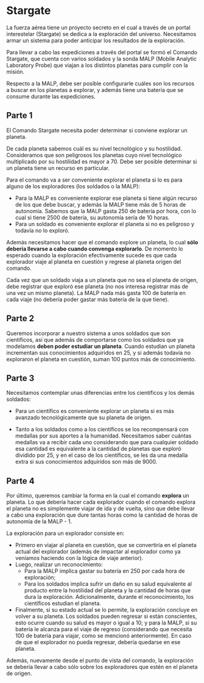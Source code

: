 # Stargate

La fuerza aérea tiene un proyecto secreto en el cual a través de un portal interestelar (Stargate) se dedica a la exploración del universo. Necesitamos armar un sistema para poder anticipar los resultados de la exploración.

Para llevar a cabo las expediciones a través del portal se formó el Comando Stargate, que cuenta con varios soldados y la sonda MALP (Mobile Analytic Laboratory Probe) que viajan a los distintos planetas para cumplir con la misión.

Respecto a la MALP, debe ser posible configurarle cuáles son los recursos a buscar en los planetas a explorar, y además tiene una batería que se consume durante las expediciones.

## Parte 1

El Comando Stargate necesita poder determinar si conviene explorar un planeta.

De cada planeta sabemos cuál es su nivel tecnológico y su hostilidad. Consideramos que son peligrosos los planetas cuyo nivel tecnológico multiplicado por su hostilidad es mayor a 70. Debe ser posible determinar si un planeta tiene un recurso en particular.

Para el comando va a ser conveniente explorar el planeta si lo es para alguno de los exploradores (los soldados o la MALP):

  - Para la MALP es conveniente explorar ese planeta si tiene algún recurso de los que debe buscar, y además la MALP tiene más de 5 horas de autonomía. Sabemos que la MALP gasta 250 de batería por hora, con lo cual si tiene 2500 de batería, su autonomía sería de 10 horas.
  - Para un soldado es conveniente explorar el planeta si no es peligroso y todavía no lo exploró.

Además necesitamos hacer que el comando explore un planeta, lo cual **sólo debería llevarse a cabo cuando convenga explorarlo**. De momento lo esperado cuando la exploración efectivamente sucede es que cada explorador viaje al planeta en cuestión y regrese al planeta origen del comando.

Cada vez que un soldado viaja a un planeta que no sea el planeta de origen, debe registrar que exploró ese planeta (no nos interesa registrar más de una vez un mismo planeta). La MALP nada más gasta 100 de batería en cada viaje (no debería poder gastar más batería de la que tiene).

## Parte 2

Queremos incorporar a nuestro sistema a unos soldados que son científicos, así que además de comportarse como los soldados que ya modelamos **deben poder estudiar un planeta**. Cuando estudian un planeta incrementan sus conocimientos adquiridos en 25, y si además todavía no exploraron el planeta en cuestión, suman 100 puntos más de conocimiento.

## Parte 3

Necesitamos contemplar unas diferencias entre los científicos y los demás soldados:

- Para un científico es conveniente explorar un planeta si es más avanzado tecnológicamente que su planeta de origen.

- Tanto a los soldados como a los científicos se los recompensará con medallas por sus aportes a la humanidad. Necesitamos saber cuántas medallas va a recibir cada uno considerando que para cualquier soldado esa cantidad es equivalente a la cantidad de planetas que exploró dividido por 25, y en el caso de los científicos, se les da una medalla extra si sus conocimientos adquiridos son más de 9000.

## Parte 4

Por último, queremos cambiar la forma en la cual el comando **explora** un planeta. Lo que debería hacer cada explorador cuando el comando explora el planeta no es simplemente viajar de ida y de vuelta, sino que debe llevar a cabo una exploración que dure tantas horas como la cantidad de horas de autonomía de la MALP - 1.

La exploración para un explorador consiste en:

  - Primero en viajar al planeta en cuestión, que se convertiría en el planeta actual del explorador (además de impactar al explorador como ya veníamos haciendo con la lógica de viaje anterior).
  - Luego, realizar un reconocimiento:
    - Para la MALP implica gastar su batería en 250 por cada hora de exploración;
    - Para los soldados implica sufrir un daño en su salud equivalente al producto entre la hostilidad del planeta y la cantidad de horas que dura la exploración. Adicionalmente, durante el reconocimiento, los científicos estudian el planeta.
  - Finalmente, si su estado actual se lo permite, la exploración concluye en volver a su planeta. Los soldados pueden regresar si están conscientes, esto ocurre cuando su salud es mayor o igual a 10; y para la MALP, si su batería le alcanza para el viaje de regreso (considerando que necesita 100 de batería para viajar, como se mencionó anteriormente). En caso de que el explorador no pueda regresar, debería quedarse en ese planeta.

Además, nuevamente desde el punto de vista del comando, la exploración se debería llevar a cabo sólo sobre los exploradores que estén en el planeta de origen.
